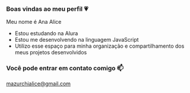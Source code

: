 ### Boas vindas ao meu perfil 💗

Meu nome é Ana Alice

- Estou estudando na Alura
- Estou me desenvolvendo na linguagem JavaScript
- Utilizo esse espaço para minha organização e compartilhamento dos meus projetos desenvolvidos

### Você pode entrar em contato comigo 📫

mazurchialice@gmail.com
